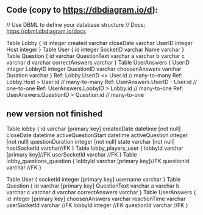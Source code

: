 ## Code (copy to https://dbdiagram.io/d):
// Use DBML to define your database structure
// Docs: https://dbml.dbdiagram.io/docs

Table Lobby {
  id integer
  created varchar
  closeDate varchar
  UserID integer
  Host integer
}
Table User {
  id integer
  SocketID varchar
  Name varchar
}
Table Question {
  id varchar
  QuestionText varchar
  a varchar
  b varchar
  c varchar
  d varchar
  correctAnswers varchar
}
Table UserAnswers {
  UserID integer
  LobbyID integer
  QuestionID varchar
  choosenAnswers varchar
  Duration varchar
}
Ref: Lobby.UserID <> User.id // many-to-many
Ref: Lobby.Host > User.id // many-to-many
Ref: UserAnswers.UserID - User.id // one-to-one
Ref: UserAnswers.LobbyID > Lobby.id // many-to-one
Ref: UserAnswers.QuestionID > Question.id // many-to-one

## new version not finished

Table lobby {
  id varchar [primary key]
  createdDate datetime [not null]
  closeDate datetime
  activeQuestionStart datetime
  activeQuestion integer [not null]
  questionDuration integer [not null]
  state varchar [not null]
  hostSocketId varchar//FK
}
Table lobby_players_user {
  lobbyId varchar [primary key]//FK 
  userSocketId varchar //FK
}
Table lobby_questions_question {
  lobbyId varchar [primary key]//FK
  questionId varchar //FK
}

Table User {
  socketId integer [primary key]
  username varchar
}
Table Question {
  id varchar [primary key]
  QuestionText varchar
  a varchar
  b varchar
  c varchar
  d varchar
  correctAnswers varchar
}
Table UserAnswers {
  id integer [primary key]
  choosenAnswers varchar
  reactionTime varchar
  userSocketId varchar //FK
  lobbyId integer //FK
  questionId varchar //FK
}